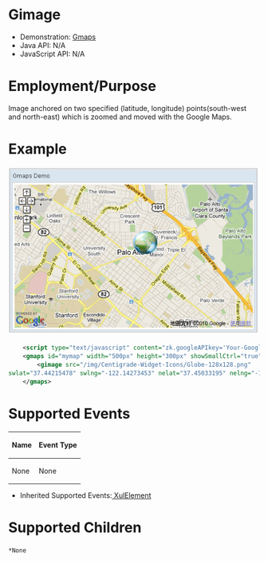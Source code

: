 

# Gimage

- Demonstration:
  [Gmaps](http://www.zkoss.org/zkdemo/reporting/google_map)
- Java API: N/A
- JavaScript API: N/A


# Employment/Purpose

Image anchored on two specified (latitude, longitude) points(south-west
and north-east) which is zoomed and moved with the Google Maps.

# Example

![](/zk_component_ref/images/ZKComRef_Gimage_Example.png)

```xml
    <script type="text/javascript" content="zk.googleAPIkey='Your-Google-API-Key'"/>
    <gmaps id="mymap" width="500px" height="300px" showSmallCtrl="true">
        <gimage src="/img/Centigrade-Widget-Icons/Globe-128x128.png" 
swlat="37.44215478" swlng="-122.14273453" nelat="37.45033195" nelng="-122.13191986"/>
    </gmaps>
```

# Supported Events

<table>
<thead>
<tr class="header">
<th><center>
<p>Name</p>
</center></th>
<th><center>
<p>Event Type</p>
</center></th>
</tr>
</thead>
<tbody>
<tr class="odd">
<td><p>None</p></td>
<td><p>None</p></td>
</tr>
</tbody>
</table>

- Inherited Supported Events:[ XulElement]({{site.baseurl}}/zk_component_ref/base_components/xulelement#Supported_Events) 

# Supported Children

`*None`

